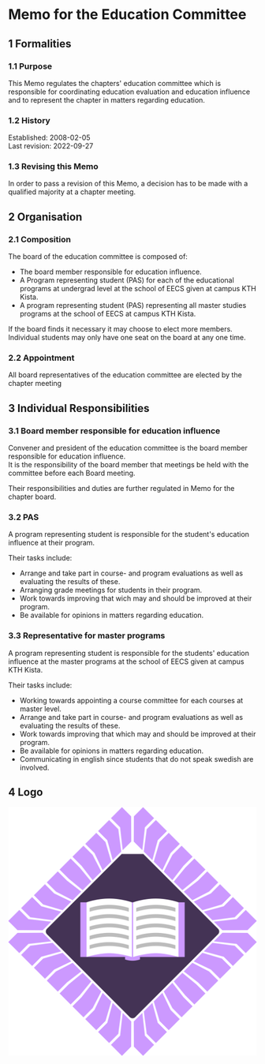 # Memo for the Education Committee

## 1 Formalities

### 1.1 Purpose

This Memo regulates the chapters' education committee which is responsible for coordinating education evaluation and education influence and to represent the chapter in matters regarding education.

### 1.2 History

Established: 2008-02-05  
Last revision: 2022-09-27

### 1.3 Revising this Memo

In order to pass a revision of this Memo, a decision has to be made with a qualified majority at a chapter meeting.

## 2 Organisation

### 2.1 Composition

The board of the education committee is composed of:

- The board member responsible for education influence.
- A Program representing student (PAS) for each of the educational programs at undergrad level at the school of EECS given at campus KTH Kista.
- A program representing student (PAS) representing all master studies programs at the school of EECS at campus KTH Kista.

If the board finds it necessary it may choose to elect more members.  
Individual students may only have one seat on the board at any one time.

### 2.2 Appointment

All board representatives of the education committee are elected by the chapter meeting

## 3 Individual Responsibilities

### 3.1 Board member responsible for education influence

Convener and president of the education committee is the board member responsible for education influence.  
It is the responsibility of the board member that meetings be held with the committee before each Board meeting.

Their responsibilities and duties are further regulated in Memo for the chapter board.

### 3.2 PAS

A program representing student is responsible for the student's education influence at their program.

Their tasks include:

- Arrange and take part in course- and program evaluations as well as evaluating the results of these.  
- Arranging grade meetings for students in their program.  
- Work towards improving that wich may and should be improved at their program.  
- Be available for opinions in matters regarding education.

### 3.3 Representative for master programs

A program representing student is responsible for the students' education influence at the master programs at the school of EECS given at campus KTH Kista.

Their tasks include:

- Working towards appointing a course committee for each courses at master level.  
- Arrange and take part in course- and program evaluations as well as evaluating the results of these.  
- Work towards improving that which may and should be improved at their program.  
- Be available for opinions in matters regarding education.  
- Communicating in english since students that do not speak swedish are involved.

## 4 Logo

![Education Committee Logo](./img/logo-studie-4k.png)
